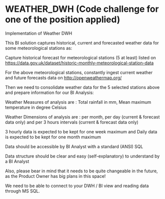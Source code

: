 # WEATHER_DWH (Code challenge for one of the position applied)

Implementation of Weather DWH

This BI solution captures historical, current and forecasted weather data for some meteorological stations as:

Capture historical forecast for meteorological stations (5 at least) listed on https://data.gov.uk/dataset/historic-monthly-meteorological-station-data

For the above meteorological stations, constantly ingest current weather and future forecasts data on http://openweathermap.org/

Then we need to consolidate weather data for the 5 selected stations above and prepare information for our BI Analysis:

Weather Measures of analysis are : Total rainfall in mm, Mean maximum temperature in degree Celsius

Weather Dimensions of analysis are : per month, per day (current & forecast data only) and per 3 hours intervals (current & forecast data only)

3 hourly data is expected to be kept for one week maximum and Daily data is expected to be kept for one month maximum

Data should be accessible by BI Analyst with a standard (ANSI) SQL

Data structure should be clear and easy (self-explanatory) to understand by a BI Analyst

Also, please bear in mind that it needs to be quite changeable in the future, as the Product Owner has big plans in this space!

We need to be able to connect to your DWH / BI view and reading data through MS SQL.

